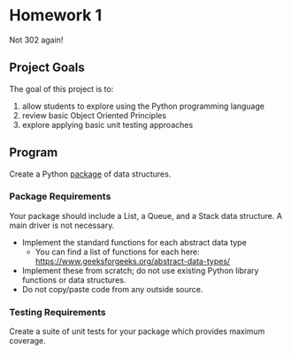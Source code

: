 # Homework 1
Not 302 again!  

## Project Goals
The goal of this project is to:
1. allow students to explore using the Python programming language
2. review basic Object Oriented Principles
3. explore applying basic unit testing approaches

## Program
Create a Python [package](https://realpython.com/lessons/scripts-modules-packages-and-libraries/) of data structures.

### Package Requirements
Your package should include a List, a Queue, and a Stack data structure. A main driver is not necessary. 
- Implement the standard functions for each abstract data type
  - You can find a list of functions for each here: https://www.geeksforgeeks.org/abstract-data-types/
- Implement these from scratch; do not use existing Python library functions or data structures.
- Do not copy/paste code from any outside source.

### Testing Requirements
Create a suite of unit tests for your package which provides maximum coverage.
